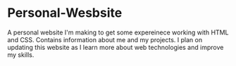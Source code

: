 # Personal-Wesbsite
A personal website I'm making to get some expereinece working with HTML and CSS. Contains information about me and my projects. I plan on updating this website as I learn more about web technologies and improve my skills.
